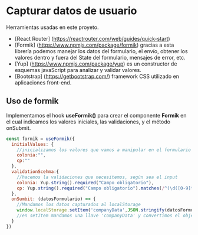 # Capturar datos de usuario

Herramientas usadas en este proyeto.

- [React Router] (https://reactrouter.com/web/guides/quick-start)
- [Formik] (https://www.npmjs.com/package/formik) gracias a esta librería podemos manejar los datos del formulario, el envío, obtener los valores dentro y fuera del State del formulario, mensajes de error, etc.
- [Yup] (https://www.npmjs.com/package/yup) es un constructor de esquemas javaScript para analizar y validar valores.
- [Bootstrap] (https://getbootstrap.com/) framework CSS utilizado en aplicaciones front-end.

## Uso de formik
Implementamos el hook **useFormik()** para crear el componente **Formik** en el cual indicamos los valores iniciales, las validaciones, y el método onSubmit.
``` js
const formik = useFormik({
  initialValues: {
    //inicializamos los valores que vamos a manipular en el formulario
    colonia:"",
    cp:""
  },
  validationScehma:{
    //hacemos la validaciones que necesitemos, según sea el input
    colonia: Yup.string().required("Campo obligatorio"),
    cp: Yup.string().required("Campo obligatorio").matches(/^(\d([0-9]*\d))$/, "Sólo números"), //en matches definimos una expresion regular para que sólo aceptemos números
  },
  onSumbit: (datosFormulario) => {
    //Mandamos los datos capturados al localStorage
    window.localStorage.setItem('companyData',JSON.stringify(datosFormulario));
    //en setItem mandamos una llave 'companyData' y convertimos el objeto JSON en string para guardarlo en localStorage
  }
})
```